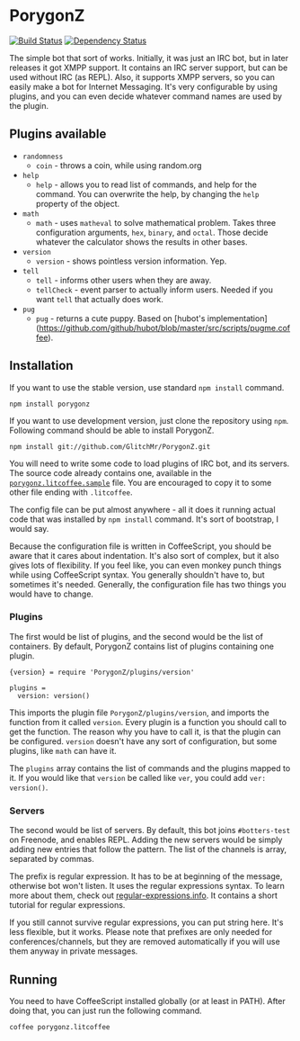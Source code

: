 PorygonZ
========

[![Build Status](https://travis-ci.org/xfix/PorygonZ.png?branch=master)](https://travis-ci.org/xfix/PorygonZ)
[![Dependency Status](https://gemnasium.com/xfix/PorygonZ.png)](https://gemnasium.com/xfix/PorygonZ)

The simple bot that sort of works. Initially, it was just an IRC bot,
but in later releases it got XMPP support. It contains an IRC server
support, but can be used without IRC (as REPL). Also, it supports XMPP
servers, so you can easily make a bot for Internet Messaging. It's very
configurable by using plugins, and you can even decide whatever command
names are used by the plugin.

## Plugins available

* `randomness`
  * `coin` - throws a coin, while using random.org
* `help`
  * `help` - allows you to read list of commands, and help for the
    command. You can overwrite the help, by changing the `help`
    property of the object.
* `math`
  * `math` - uses `matheval` to solve mathematical problem. Takes three
    configuration arguments, `hex`, `binary`, and `octal`. Those decide
    whatever the calculator shows the results in other bases.
* `version`
  * `version` - shows pointless version information. Yep.
* `tell`
  * `tell` - informs other users when they are away.
  * `tellCheck` - event parser to actually inform users. Needed if you
    want `tell` that actually does work.
* `pug`
  * `pug` - returns a cute puppy. Based on [hubot's implementation]
    (https://github.com/github/hubot/blob/master/src/scripts/pugme.coffee).

## Installation

If you want to use the stable version, use standard `npm install`
command.

    npm install porygonz

If you want to use development version, just clone the repository using
`npm`. Following command should be able to install PorygonZ.

    npm install git://github.com/GlitchMr/PorygonZ.git

You will need to write some code to load plugins of IRC bot, and its
servers. The source code already contains one, available in the
[`porygonz.litcoffee.sample`](porygonz.litcoffee.sample) file. You are
encouraged to copy it to some other file ending with `.litcoffee`.

The config file can be put almost anywhere - all it does it running
actual code that was installed by `npm install` command. It's sort of
bootstrap, I would say.

Because the configuration file is written in CoffeeScript, you should
be aware that it cares about indentation. It's also sort of complex,
but it also gives lots of flexibility. If you feel like, you can even
monkey punch things while using CoffeeScript syntax. You generally
shouldn't have to, but sometimes it's needed. Generally, the
configuration file has two things you would have to change.

### Plugins

The first would be list of plugins, and the second would be
the list of containers. By default, PorygonZ contains list of plugins
containing one plugin.

    {version} = require 'PorygonZ/plugins/version'

    plugins =
      version: version()

This imports the plugin file `PorygonZ/plugins/version`, and imports
the function from it called `version`. Every plugin is a function you
should call to get the function. The reason why you have to call it,
is that the plugin can be configured. `version` doesn't have any sort
of configuration, but some plugins, like `math` can have it.

The `plugins` array contains the list of commands and the plugins
mapped to it. If you would like that `version` be called like `ver`,
you could add `ver: version()`.

### Servers

The second would be list of servers. By default, this bot joins
`#botters-test` on Freenode, and enables REPL. Adding the new servers
would be simply adding new entries that follow the pattern. The list
of the channels is array, separated by commas.

The prefix is regular expression. It has to be at beginning of the
message, otherwise bot won't listen. It uses the regular expressions
syntax. To learn more about them, check out
[regular-expressions.info](http://www.regular-expressions.info/).
It contains a short tutorial for regular expressions.

If you still cannot survive regular expressions, you can put string
here. It's less flexible, but it works. Please note that prefixes are
only needed for conferences/channels, but they are removed
automatically if you will use them anyway in private messages.

## Running

You need to have CoffeeScript installed globally (or at least in PATH).
After doing that, you can just run the following command.

    coffee porygonz.litcoffee
